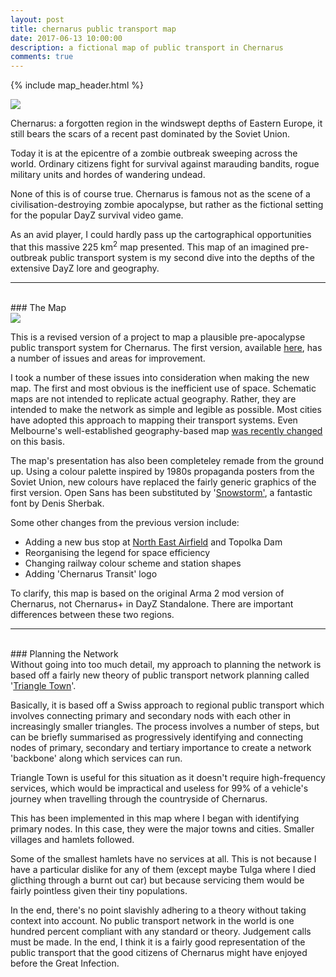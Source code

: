 ```yaml
---
layout: post
title: chernarus public transport map
date: 2017-06-13 10:00:00
description: a fictional map of public transport in Chernarus
comments: true
---
```

{% include map_header.html %}

<div class="img_row_map">
	<a href="{{ site.baseurl }}/img/maps/Chernarus_Schematic_Public_Transport_Map_V2.png"><img class="col three" src="{{ site.baseurl }}/img/maps/Chernarus_Schematic_Public_Transport_Map_V2.png"></a>
</div>

Chernarus: a forgotten region in the windswept depths of Eastern Europe, it still bears the scars of a recent past dominated by the Soviet Union.

Today it is at the epicentre of a zombie outbreak sweeping across the world. Ordinary citizens fight for survival against marauding bandits, rogue military units and hordes of wandering undead.

None of this is of course true. Chernarus is famous not as the scene of a civilisation-destroying zombie apocalypse, but rather as the fictional setting for the popular DayZ survival video game.

As an avid player, I could hardly pass up the cartographical opportunities that this massive 225 km<sup>2</sup> map presented. This map of an imagined pre-outbreak public transport system is my second dive into the depths of the extensive DayZ lore and geography.

<hr>
<br/>
### The Map

<div class="img_row">
	<img class="col three" src="{{ site.baseurl }}/img/map_post_headers/1.png">
</div>

This is a revised version of a project to map a plausible pre-apocalypse public transport system for Chernarus. The first version, available <a href="https://philam.github.io/chernaruspublictransport/" target="_blank">here</a>, has a number of issues and areas for improvement.

I took a number of these issues into consideration when making the new map. The first and most obvious is the inefficient use of space. Schematic maps are not intended to replicate actual geography. Rather, they are intended to make the network as simple and legible as possible. Most cities have adopted this approach to mapping their transport systems. Even Melbourne's well-established geography-based map <a href="https://www.ptv.vic.gov.au/news-and-events/news/new-train-network-map-for-victoria/" target="_blank">was recently changed</a> on this basis.

The map's presentation has also been completeley remade from the ground up. Using a colour palette inspired by 1980s propaganda posters from the Soviet Union, new colours have replaced the fairly generic graphics of the first version. Open Sans has been substituted by '<a href="http://www.dafont.com/denis-sherbak.d2018" target="_blank">Snowstorm'</a>, a fantastic font by Denis Sherbak.

Some other changes from the previous version include:
<ul>
	<li>Adding a new bus stop at <a href="http://dayz.gamepedia.com/Mod:Krasnostav" target="_blank">North East Airfield</a> and Topolka Dam</li>
	<li>Reorganising the legend for space efficiency</li>
	<li>Changing railway colour scheme and station shapes</li>
	<li>Adding 'Chernarus Transit' logo</li>
</ul>

To clarify, this map is based on the original Arma 2 mod version of Chernarus, not Chernarus+ in DayZ Standalone. There are important differences between these two regions.

<hr>
<br/>
### Planning the Network

<br>
Without going into too much detail, my approach to planning the network is based off a fairly new theory of public transport network planning called '<a href="https://researchbank.rmit.edu.au/view/rmit:36096" target="_blank">Triangle Town</a>'.

Basically, it is based off a Swiss approach to regional public transport which involves connecting primary and secondary nods with each other in increasingly smaller triangles. The process involves a number of steps, but can be briefly summarised as progressively identifying and connecting nodes of primary, secondary and tertiary importance to create a network 'backbone' along which services can run.

Triangle Town is useful for this situation as it doesn't require high-frequency services, which would be impractical and useless for 99% of a vehicle's journey when travelling through the countryside of Chernarus.

This has been implemented in this map where I began with identifying primary nodes. In this case, they were the major towns and cities. Smaller villages and hamlets followed.

Some of the smallest hamlets have no services at all. This is not because I have a particular dislike for any of them (except maybe Tulga where I died glicthing through a burnt out car) but because servicing them would be fairly pointless given their tiny populations.

In the end, there's no point slavishly adhering to a theory without taking context into account. No public transport network in the world is one hundred percent compliant with any standard or theory. Judgement calls must be made. In the end, I think it is a fairly good representation of the public transport that the good citizens of Chernarus might have enjoyed before the Great Infection.